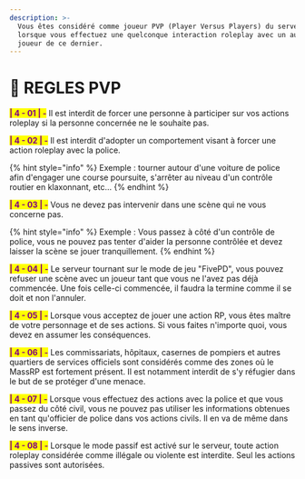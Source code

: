 ```yaml
---
description: >-
  Vous êtes considéré comme joueur PVP (Player Versus Players) du serveur dès
  lorsque vous effectuez une quelconque interaction roleplay avec un autre
  joueur de ce dernier.
---
```


# 👬 REGLES PVP

<mark style="color:purple;">**| 4 - 01 | -**</mark> Il est interdit de forcer une personne à participer sur vos actions roleplay si la personne concernée ne le souhaite pas.

<mark style="color:purple;">**| 4 - 02 | -**</mark> Il est interdit d'adopter un comportement visant à forcer une action roleplay avec la police.

{% hint style="info" %}
Exemple : tourner autour d'une voiture de police afin d'engager une course poursuite, s'arrêter au niveau d'un contrôle routier en klaxonnant, etc...
{% endhint %}

<mark style="color:purple;">**| 4 - 03 | -**</mark> Vous ne devez pas intervenir dans une scène qui ne vous concerne pas.&#x20;

{% hint style="info" %}
Exemple : Vous passez à côté d'un contrôle de police, vous ne pouvez pas tenter d'aider la personne contrôlée et devez laisser la scène se jouer tranquillement.
{% endhint %}

<mark style="color:purple;">**| 4 - 04 | -**</mark> Le serveur tournant sur le mode de jeu "FivePD", vous pouvez refuser une scène avec un joueur tant que vous ne l'avez pas déjà commencée. Une fois celle-ci commencée, il faudra la termine comme il se doit et non l'annuler.

<mark style="color:purple;">**| 4 - 05 | -**</mark> Lorsque vous acceptez de jouer une action RP, vous êtes maître de votre personnage et de ses actions. Si vous faites n'importe quoi, vous devez en assumer les conséquences.

<mark style="color:purple;">**| 4 - 06 | -**</mark> Les commissariats, hôpitaux, casernes de pompiers et autres quartiers de services officiels sont considérés comme des zones où le MassRP est fortement présent. Il est notamment interdit de s'y réfugier dans le but de se protéger d'une menace.

<mark style="color:purple;">**| 4 - 07 | -**</mark> Lorsque vous effectuez des actions avec la police et que vous passez du côté civil, vous ne pouvez pas utiliser les informations obtenues en tant qu'officier de police dans vos actions civils. Il en va de même dans le sens inverse.

<mark style="color:purple;">**| 4 - 08 | -**</mark> Lorsque le mode passif est activé sur le serveur, toute action roleplay considérée comme illégale ou violente est interdite. Seul les actions passives sont autorisées.
